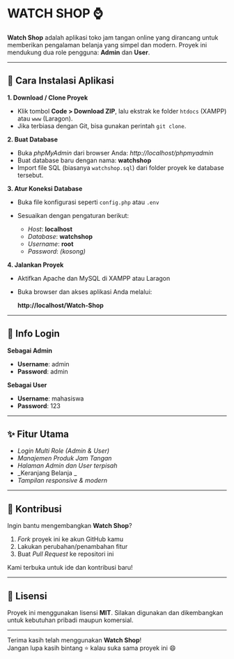 # WATCH SHOP ⌚

**Watch Shop** adalah aplikasi toko jam tangan online yang dirancang untuk memberikan pengalaman belanja yang simpel dan modern. Proyek ini mendukung dua role pengguna: **Admin** dan **User**.

---

## 📌 Cara Instalasi Aplikasi

**1. Download / Clone Proyek**
- Klik tombol **Code > Download ZIP**, lalu ekstrak ke folder `htdocs` (XAMPP) atau `www` (Laragon).
- Jika terbiasa dengan Git, bisa gunakan perintah `git clone`.

**2. Buat Database**
- Buka _phpMyAdmin_ dari browser Anda: _http://localhost/phpmyadmin_
- Buat database baru dengan nama: **watchshop**
- Import file SQL (biasanya `watchshop.sql`) dari folder proyek ke database tersebut.

**3. Atur Koneksi Database**
- Buka file konfigurasi seperti `config.php` atau `.env`
- Sesuaikan dengan pengaturan berikut:

  - _Host_: **localhost**
  - _Database_: **watchshop**
  - _Username_: **root**
  - _Password_: _(kosong)_

**4. Jalankan Proyek**
- Aktifkan Apache dan MySQL di XAMPP atau Laragon
- Buka browser dan akses aplikasi Anda melalui:
  
  **http://localhost/Watch-Shop**

---

## 🔐 Info Login

**Sebagai Admin**
- **Username**: admin  
- **Password**: admin

**Sebagai User**
- **Username**: mahasiswa  
- **Password**: 123

---

## ✨ Fitur Utama

- _Login Multi Role (Admin & User)_
- _Manajemen Produk Jam Tangan_
- _Halaman Admin dan User terpisah_
- _Keranjang Belanja _
- _Tampilan responsive & modern_

---

## 🤝 Kontribusi

Ingin bantu mengembangkan **Watch Shop**?

1. _Fork_ proyek ini ke akun GitHub kamu  
2. Lakukan perubahan/penambahan fitur  
3. Buat _Pull Request_ ke repositori ini

Kami terbuka untuk ide dan kontribusi baru!

---

## 📄 Lisensi

Proyek ini menggunakan lisensi **MIT**. Silakan digunakan dan dikembangkan untuk kebutuhan pribadi maupun komersial.

---

Terima kasih telah menggunakan **Watch Shop**!  
Jangan lupa kasih bintang ⭐ kalau suka sama proyek ini 😄
